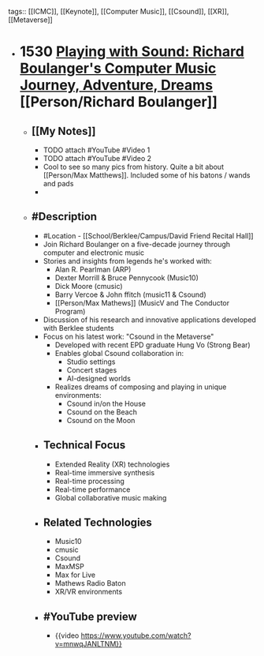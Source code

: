 tags:: [[ICMC]], [[Keynote]], [[Computer Music]], [[Csound]], [[XR]], [[Metaverse]]

- # 1530 [Playing with Sound: Richard Boulanger's Computer Music Journey, Adventure, Dreams](https://icmc2025.sites.northeastern.edu/keynote-speakers/) [[Person/Richard Boulanger]]
	- ## [[My Notes]]
		- TODO attach #YouTube #Video 1
		- TODO attach #YouTube #Video 2
		- Cool to see so many pics from history. Quite a bit about [[Person/Max Matthews]]. Included some of his batons / wands and pads
		-
	- ## #Description
		- #Location - [[School/Berklee/Campus/David Friend Recital Hall]]
		- Join Richard Boulanger on a five-decade journey through computer and electronic music
		- Stories and insights from legends he's worked with:
			- Alan R. Pearlman (ARP)
			- Dexter Morrill & Bruce Pennycook (Music10)
			- Dick Moore (cmusic)
			- Barry Vercoe & John ffitch (music11 & Csound)
			- [[Person/Max Mathews]] (MusicV and The Conductor Program)
		- Discussion of his research and innovative applications developed with Berklee students
		- Focus on his latest work: "Csound in the Metaverse"
			- Developed with recent EPD graduate Hung Vo (Strong Bear)
			- Enables global Csound collaboration in:
				- Studio settings
				- Concert stages
				- AI-designed worlds
			- Realizes dreams of composing and playing in unique environments:
				- Csound in/on the House
				- Csound on the Beach
				- Csound on the Moon
		- ## Technical Focus
			- Extended Reality (XR) technologies
			- Real-time immersive synthesis
			- Real-time processing
			- Real-time performance
			- Global collaborative music making
		- ## Related Technologies
			- Music10
			- cmusic
			- Csound
			- MaxMSP
			- Max for Live
			- Mathews Radio Baton
			- XR/VR environments
		- ## #YouTube preview
			- {{video https://www.youtube.com/watch?v=mnwqJANLTNM}}